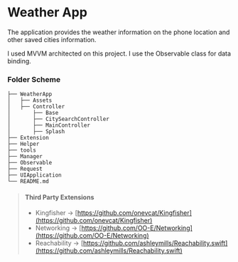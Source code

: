 # Weather App


The application provides the weather information on the phone location and other saved cities information.


I used MVVM architected on this project. I use the Observable class for data binding.


### Folder Scheme

  
    ├── WeatherApp
    │   ├── Assets                   
    │   ├── Controller                    
    │       ├── Base
    │       ├── CitySearchController
    │       ├── MainController
    │       ├── Splash
    ├── Extension                     
    ├── Helper                    
    ├── tools                   
    ├── Manager
    ├── Observable
    ├── Request
    ├── UIApplication
    └── README.md






> #### Third Party Extensions
>
> - Kingfisher -> [https://github.com/onevcat/Kingfisher](https://github.com/onevcat/Kingfisher)
> - Networking -> [https://github.com/OO-E/Networking](https://github.com/OO-E/Networking)
> - Reachability -> [https://github.com/ashleymills/Reachability.swift](https://github.com/ashleymills/Reachability.swift)


